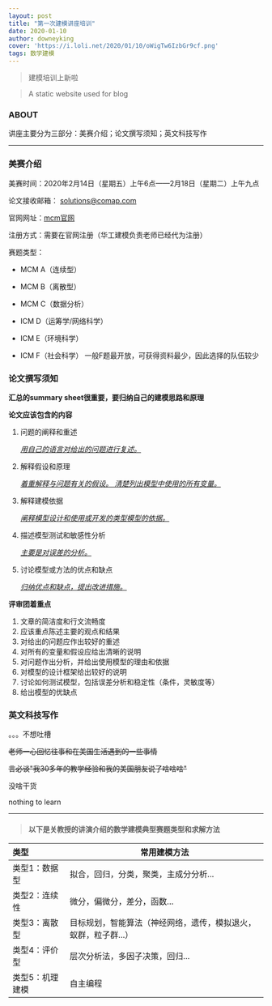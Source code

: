 ```yaml
---
layout: post
title: "第一次建模讲座培训"
date: 2020-01-10
author: downeyking
cover: 'https://i.loli.net/2020/01/10/oWigTw6IzbGr9cf.png'
tags: 数学建模
---
```


> 建模培训上新啦
>

> A static website used for blog

### ABOUT

讲座主要分为三部分：美赛介绍；论文撰写须知；英文科技写作

------



### 美赛介绍

美赛时间：2020年2月14日（星期五）上午6点——2月18日（星期二）上午九点

论文接收邮箱： solutions@comap.com

官网网址：<a href="https://www.comap.com/undergraduate/contests/mcm/">mcm官网</a>

注册方式：需要在官网注册（华工建模负责老师已经代为注册）

赛题类型：

- MCM A（连续型）

- MCM B（离散型）

- MCM C（数据分析）

- ICM D（运筹学/网络科学）

- ICM E（环境科学）

- ICM F（社会科学）       一般F题最开放，可获得资料最少，因此选择的队伍较少

  

### 论文撰写须知

**汇总的summary sheet很重要，要归纳自己的建模思路和原理**

**论文应该包含的内容**

1. 问题的阐释和重述

   *<u>用自己的语言对给出的问题进行复述。</u>*

2. 解释假设和原理

   *<u>着重解释与问题有关的假设。 清楚列出模型中使用的所有变量。</u>*

4. 解释建模依据

   *<u>阐释模型设计和使用或开发的类型模型的依据。</u>*

4. 描述模型测试和敏感性分析

   *<u>主要是对误差的分析。</u>*

5. 讨论模型或方法的优点和缺点

   *<u>归纳优点和缺点，提出改进措施。</u>*



**评审团着重点**

1. 文章的简洁度和行文流畅度
2. 应该重点陈述主要的观点和结果
3. 对给出的问题应作出较好的重述
4. 对所有的变量和假设应给出清晰的说明
5. 对问题作出分析，并给出使用模型的理由和依据
6. 对模型的设计框架给出较好的说明
7. 讨论如何测试模型，包括误差分析和稳定性（条件，灵敏度等）
8. 给出模型的优缺点



### 英文科技写作

。。。不想吐槽

~~老师一心回忆往事和在美国生活遇到的一些事情~~

~~言必谈"我30多年的教学经验和我的美国朋友说了啥啥啥"~~

没啥干货

nothing to learn

------





> #### 以下是关教授的讲演介绍的数学建模典型赛题类型和求解方法

| 类型            | 常用建模方法                                                 |
| :-------------- | ------------------------------------------------------------ |
| 类型1：数据型   | 拟合，回归，分类，聚类，主成分分析...                        |
| 类型2：连续性   | 微分，偏微分，差分，函数...                                  |
| 类型3：离散型   | 目标规划，智能算法（神经网络，遗传，模拟退火，蚁群，粒子群...） |
| 类型4：评价型   | 层次分析法，多因子决策，回归...                              |
| 类型5：机理建模 | 自主编程                                                     |



